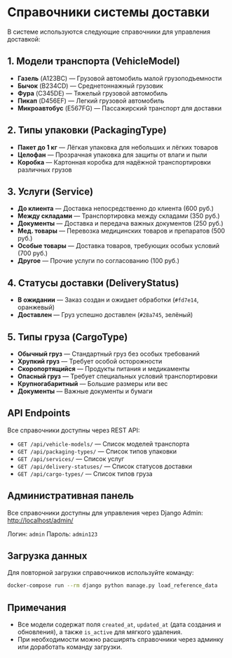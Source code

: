 # Справочники системы доставки

В системе используются следующие справочники для управления доставкой:

## 1. Модели транспорта (VehicleModel)

- **Газель** (A123BC) — Грузовой автомобиль малой грузоподъемности
- **Бычок** (B234CD) — Среднетоннажный грузовик
- **Фура** (C345DE) — Тяжелый грузовой автомобиль
- **Пикап** (D456EF) — Легкий грузовой автомобиль
- **Микроавтобус** (E567FG) — Пассажирский транспорт для доставки

## 2. Типы упаковки (PackagingType)

- **Пакет до 1 кг** — Лёгкая упаковка для небольших и лёгких товаров
- **Целофан** — Прозрачная упаковка для защиты от влаги и пыли
- **Коробка** — Картонная коробка для надёжной транспортировки различных грузов

## 3. Услуги (Service)

- **До клиента** — Доставка непосредственно до клиента (600 руб.)
- **Между складами** — Транспортировка между складами (350 руб.)
- **Документы** — Доставка и передача важных документов (250 руб.)
- **Мед. товары** — Перевозка медицинских товаров и препаратов (500 руб.)
- **Особые товары** — Доставка товаров, требующих особых условий (700 руб.)
- **Другое** — Прочие услуги по согласованию (100 руб.)

## 4. Статусы доставки (DeliveryStatus)

- **В ожидании** — Заказ создан и ожидает обработки (`#fd7e14`, оранжевый)
- **Доставлен** — Груз успешно доставлен (`#28a745`, зелёный)

## 5. Типы груза (CargoType)

- **Обычный груз** — Стандартный груз без особых требований
- **Хрупкий груз** — Требует особой осторожности
- **Скоропортящийся** — Продукты питания и медикаменты
- **Опасный груз** — Требует специальных условий транспортировки
- **Крупногабаритный** — Большие размеры или вес
- **Документы** — Важные документы и бумаги

## API Endpoints

Все справочники доступны через REST API:

- `GET /api/vehicle-models/` — Список моделей транспорта
- `GET /api/packaging-types/` — Список типов упаковки
- `GET /api/services/` — Список услуг
- `GET /api/delivery-statuses/` — Список статусов доставки
- `GET /api/cargo-types/` — Список типов груза

## Административная панель

Все справочники доступны для управления через Django Admin:
[http://localhost/admin/](http://localhost/admin/)

Логин: `admin`
Пароль: `admin123`

## Загрузка данных

Для повторной загрузки справочников используйте команду:

```bash
docker-compose run --rm django python manage.py load_reference_data
```

## Примечания

- Все модели содержат поля `created_at`, `updated_at` (дата создания и обновления), а также `is_active` для мягкого удаления.
- При необходимости можно расширять справочники через админку или доработать команду загрузки. 